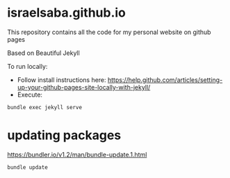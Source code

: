 # israelsaba.github.io

This repository contains all the code for my personal website on github pages

Based on Beautiful Jekyll

To run locally:
* Follow install instructions here: https://help.github.com/articles/setting-up-your-github-pages-site-locally-with-jekyll/
* Execute: 
```bash
bundle exec jekyll serve
``` 
# updating packages

https://bundler.io/v1.2/man/bundle-update.1.html
```bash
bundle update
```
